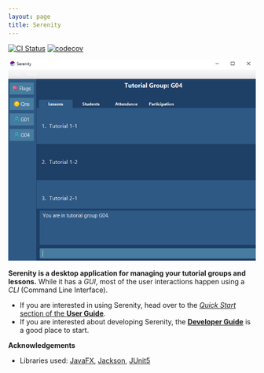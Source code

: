 ```yaml
---
layout: page
title: Serenity
---
```


[![CI Status](https://github.com/AY2021S1-CS2103T-W12-4/tp/workflows/Java%20CI/badge.svg)](https://github.com/AY2021S1-CS2103T-W12-4/tp/actions)
[![codecov](https://codecov.io/gh/AY2021S1-CS2103T-W12-4/tp/branch/master/graph/badge.svg)](https://codecov.io/gh/AY2021S1-CS2103T-W12-4/tp)

![Ui](images/UiWithData.png)

**Serenity is a desktop application for managing your tutorial groups and lessons.** While it has a *GUI*, most of the user interactions happen using a *CLI* (Command Line Interface).

* If you are interested in using Serenity, head over to the [_Quick Start_ section of the **User Guide**](UserGuide.html#2-quick-start).
* If you are interested about developing Serenity, the [**Developer Guide**](DeveloperGuide.html) is a good place to start.


**Acknowledgements**

* Libraries used: [JavaFX](https://openjfx.io/), [Jackson](https://github.com/FasterXML/jackson), [JUnit5](https://github.com/junit-team/junit5)
